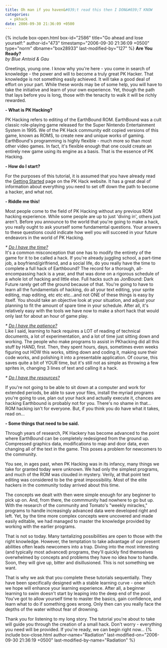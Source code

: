 ```yaml
---
title: Oh man if you haven&#039;t read this then I DON&#039;T KNOW
categories:
  - pkhack
date: 2006-09-30 21:36:09 +0500
---
```

{% include box-open.html box-id="2586" title="Go ahead and lose yourself:" author-id="473" timestamp="2006-09-30 21:36:09 +0500" type="norm" dbname="box28933" last-modified-by="127" %}
<b>Are You Ready?</b><br />
<i>by Blue Antoid & Gau</i><br />
<p />
Greetings, young one.  I know why you're here - you come in search of knowledge - the power and will to become a truly great PK Hacker.  That knowledge is not something easily achieved.  It will take a good deal of effort on your part.  While these words may be of some help, you will have to take the initiative and learn of your own experience.  Yet, though the path that lays before you is long, those with the tenacity to walk it will be richly rewarded.<br />

<p />
<b>- What is PK Hacking?</b><br />
<p />
PK Hacking refers to editing of the EarthBound ROM.  EarthBound was a cult classic role-playing game released for the Super Nintendo Entertainment System in 1995.  We of the PK Hack community edit copied versions of this game, known as ROMS, to create new and unique works of gaming.  EarthBound's programming is highly flexible - much more so than most other video games.  In fact, it's flexible enough that one could create an entirely new game using its engine as a basis.  That is the essence of PK Hacking.
<p />
<b>- How do I start?</b><br />
<p />
For the purposes of this tutorial, it is assumed that you have already read the <a href=http://pkhack.starmen.net/start.php>Getting Started</a> page on the PK Hack website.  It has a great deal of information about everything you need to set off down the path to become a hacker, and what not.
<p />
<b>- Riddle me this!</b><br />
<p />

Most people come to the field of PK Hacking without any previous ROM hacking experience.  While some people are up to just 'diving in', others just aren't.  Before you announce to the world that you're going to make a hack, you really ought to ask yourself some fundamental questions.  Your answers to these questions could indicate how well you will succeed in your future endeavors in the world of PK Hacking.<br />
<p />
<i>* <u>Do I have the time?</u></i><br />
It's a common misconception that one has to modify the entirety of the game for it to be called a hack.  If you're already juggling school, a part-time job, a boyfriend/girlfriend, and a social life, do you really have the time to complete a full hack of Earthbound?  The record for a thorough, all-encompassing hack is a year, and that was done on a rigorous schedule of a whole lot of hacking and little else.  Full hacks such as JonBound: Dark Future rarely get off the ground because of that.  You're going to have to learn all the fundamentals of hacking, do all your text editing, your sprite editing, map editing, etc etc etc...and not ONE of these things is easy by itself.  You should take an objective look at your situation, and adjust your planning to fit the amount of spare time in your schedule.  After all, it's relatively easy with the tools we have now to make a short hack that would only last for about an hour of game play.<br />
<p />
<i>* <u>Do I have the patience?</u></i><br />
Like I said, learning to hack requires a LOT of reading of technical documents, a lot of experimentation, and a lot of time just sitting down and working. The people who make programs to assist in PKhacking did all this stuff by HAND, first. Then, they spent hours, days, sometimes even weeks figuring out HOW this works, sitting down and coding it, making sure their code works, and polishing it into a presentable application. Of course, this saves quite a bit of YOUR time, but it's still not as simple as throwing a few sprites in, changing 3 lines of text and calling it a hack.<br />
<p />
<i>* <u>Do I have the resources?</u></i><br />

If you're not going to be able to sit down at a computer and work for extended periods, be able to save your files, install the myriad programs you're going to use, plan out your hack and actually execute it, chances are hacking Earthbound is probably not for you.  There's no shame in that...  ROM hacking isn't for everyone.  But, if you think you do have what it takes, read on...<br />
<p />
<b>- Some things that need to be said.</b><br />
<p />
Through years of research, PK Hackery has become advanced to the point where EarthBound can be completely redesigned from the ground up.  Compressed graphics data, modifications to map and door data, even changing all of the text in the game.  This poses a problem for newcomers to the community.<br />
<p />
You see, in ages past, when PK Hacking was in its infancy, many things we take for granted today were unknown.  We had only the simplest programs, and much of the ROM was clouded in mystery.  Verily, at that point text editing was considered to be the great impossibility.  Most of the elite hackers in the community today arrived about this time.<br />
<p />
The concepts we dealt with then were simple enough for any beginner to pick up on.  And, from there, the commmunity had nowhere to go but up.  With the research of the community and Tomato's "weekly miracles," programs to handle increasingly advanced data were developed right and left.  Yet, by the time more complex concepts were uncovered and made easily editable, we had managed to master the knowledge provided by working with the earlier programs.<br />
<p />
That is not so today.  Many tantalizing possibilities are open to those with the right knowledge.  However, the temptation to take advantage of our present abilities often leads newcomers into a trap.  Diving into the most interesting (and typically most advanced) programs, they'll quickly find themselves overwhelmed by concepts and problems they have no idea how to handle.  Soon, they will give up, bitter and disillusioned.  This is not something we want.<br />

<p />
That is why we ask that you complete these tutorials sequentially.  They have been specifically designed with a stable learning curve - one which we hope will enhance your learning experience.  After all, a beginner learning to swim doesn't start by leaping into the deep end of the pool.  You've got to allow yourself time to master the basics, gain confidence, and learn what to do if something goes wrong.  Only then can you really face the depths of the water without fear of drowning.<br />
<p />
Thank you for listening to my long story.  The tutorial you're about to take will guide you through the creation of a small hack.  Don't worry - everything you need will be provided.  If you're ready, we can begin right now...
{% include box-close.html author-name="Radiation" last-modified-on="2006-09-30 21:36:19 +0500" last-modified-by-name="Radiation" %}
